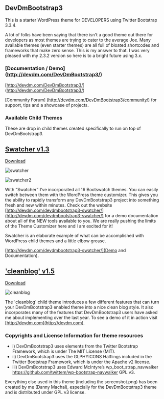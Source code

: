 ## DevDmBootstrap3

This is a starter WordPress theme for DEVELOPERS using Twitter Bootstrap 3.3.4.

A lot of folks have been saying that there isn't a good theme out there for developers as most themes are trying to cater to the average Joe. Many available themes (even starter themes) are all full of bloated shortcodes and frameworks that make zero sense. This is my answer to that. I was very pleased with my 2.3.2 version so here is to a bright future using 3.x.

### [Documentation / Demo] (http://devdm.com/DevDmBootstrap3/)

[http://devdm.com/DevDmBootstrap3/] (http://devdm.com/DevDmBootstrap3/)

[Community Forum] (http://devdm.com/DevDmBootstrap3/community/) for support, tips and a showcase of projects.

### Available Child Themes

These are drop in child themes created specifically to run on top of DevDmBootstrap3.

## [Swatcher v1.3](http://devdm.com/devdmbootstrap3-swatcher/ "Demo Swatcher")

[Download](https://devdm.com/wordpress-theme-store/ "Download Swatcher")

![swatcher](http://devdm.com/devdmbootstrap3-swatcher/wp-content/uploads/2015/04/cropped-Mock-Up2.jpg)

![swatcher2](https://devdm.com/wp-content/uploads/promo1.jpg)

With “Swatcher” I’ve incorporated all 16 Bootswatch themes. You can easily switch between them with the WordPress theme customizer. This gives you the ability to rapidly transform any DevDmBootstrap3 project into something fresh and new within minutes. Check out the website [http://devdm.com/devdmbootstrap3-swatcher/](http://devdm.com/devdmbootstrap3-swatcher/) for a demo documentation about all of the NEW tools available to you. We are really pushing the limits of the Theme Customizer here and I am excited for it!

Swatcher is an elaborate example of what can be accomplished with WordPress child themes and a little elbow grease.

[http://devdm.com/devdmbootstrap3-swatcher/](Demo and Documentation). 

## ['cleanblog' v1.5](https://devdm.com/devdmbootstrap3-child-theme-cleanblog/ "Download cleanblog")

[Download](https://devdm.com/devdmbootstrap3-child-theme-cleanblog/ "Download cleanblog")

![cleanblog](http://devdm.com/wp-content/uploads/cleanblog1.5.jpg)

The 'cleanblog' child theme introduces a few different features that can turn your DevDmBootstrap3 enabled theme into a nice clean blog style.  It also incorporates many of the features that DevDmBootstrap3 users have asked me about implementing over the last year. To see a demo of it in action visit [http://devdm.com](http://devdm.com). 

### Copyrights and License Information for theme resources

* i) DevDmBootstrap3 uses elements from the Twitter Bootstrap Framework, which is under The MIT License (MIT).
* ii) DevDmBootstrap3 uses the GLPHYICONS Halflings included in the Twitter Bootstrap Framework, which is under the Apache v2 license.
* iii) DevDmBootstrap3 uses Edward McIntyre’s wp_boot_strap_navwalker https://github.com/twittem/wp-bootstrap-navwalker GPL v3.


Everything else used in this theme (including the screenshot.png) has been created by me (Danny Machal), especially for the DevDmBootstrap3 theme and is distributed under GPL v3 license.